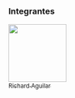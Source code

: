 ### Integrantes

[<img src="https://avatars.githubusercontent.com/u/63425022?v=4?v=4" width=115><br><sub>Richard Aguilar</sub>](https://github.com/RamCode1621)